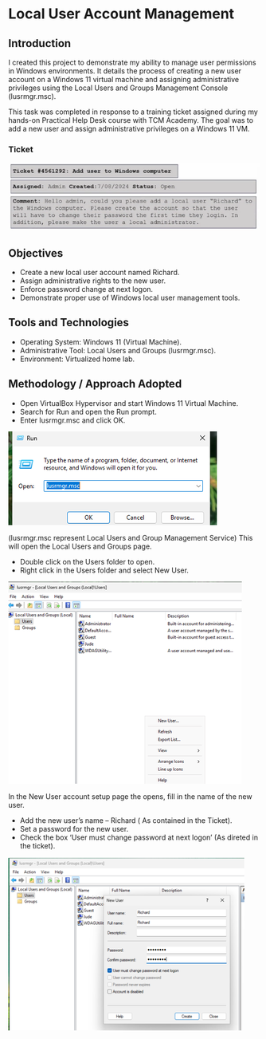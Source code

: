 # Local User Account Management

## Introduction
I created this project to demonstrate my ability to manage user permissions in Windows environments. It details the process of creating a new user account on a Windows 11 virtual machine and assigning administrative privileges using the Local Users and Groups Management Console (lusrmgr.msc).

This task was completed in response to a training ticket assigned during my hands-on Practical Help Desk course with TCM Academy. The goal was to add a new user and assign administrative privileges on a Windows 11 VM.

### Ticket

![Ticket](https://github.com/Judeorabueze/Local-User-Account-Management/blob/main/Ticket.PNG)

## Objectives
- Create a new local user account named Richard.
- Assign administrative rights to the new user.
- Enforce password change at next logon.
- Demonstrate proper use of Windows local user management tools.

## Tools and Technologies
- Operating System: Windows 11 (Virtual Machine).
- Administrative Tool: Local Users and Groups (lusrmgr.msc).
- Environment: Virtualized home lab.

## Methodology / Approach Adopted
- Open VirtualBox Hypervisor and start Windows 11 Virtual Machine.
- Search for Run and open the Run prompt.
- Enter lusrmgr.msc and click OK.

![Run](https://github.com/Judeorabueze/Local-User-Account-Management/blob/main/Run.png)

(lusrmgr.msc represent Local Users and Group Management Service) This will open the Local Users and Groups page.
- Double click on the Users folder to open.
- Right click in the Users folder and select New User.
  
![Users](https://github.com/Judeorabueze/Local-User-Account-Management/blob/main/User%20page.png)

In the New User account setup page the opens, fill in the name of the new user.
-	Add the new user’s name – Richard ( As contained in the Ticket).
-	Set a password for the new user.
-	Check the box ‘User must change password at next logon’ (As direted in the ticket).

![new user](https://github.com/Judeorabueze/Local-User-Account-Management/blob/main/new%20user.png)


